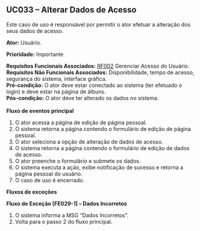 ## UC033 – Alterar Dados de Acesso ##

Este caso de uso é responsável por permitir o ator efetuar a alteração dos seus dados de acesso.

**Ator:** Usuário.

**Prioridade:** Importante

**Requisitos Funcionais Associados:** [RF002](RF002.md) Gerenciar Acesso do Usuário.<br>
<b>Requisitos Não Funcionais Associados:</b> Disponibilidade, tempo de acesso, segurança do sistema, interface gráfica.<br>
<b>Pré-condição:</b> O ator deve estar conectado ao sistema (ter efetuado o login) e deve estar na página de álbuns.<br>
<b>Pós-condição:</b> O ator deve ter alterado os dados no sistema.<br>
<br>
<b>Fluxo de eventos principal</b>

<ol><li>O ator acessa a página de edição de página pessoal.<br>
</li><li>O sistema retorna a página contendo o formulário de edição de página pessoal.<br>
</li><li>O ator seleciona a opção de alteração de dados de acesso.<br>
</li><li>O sistema retorna a página contendo o formulário de edição de dados de acesso.<br>
</li><li>O ator preenche o formulário e submete os dados.<br>
</li><li>O sistema executa a ação, exibe notificação de sucesso e retorna a página pessoal do usuário.<br>
</li><li>O caso de uso é encerrado.</li></ol>

<b>Fluxos de exceções</b>

<b>Fluxo de Exceção [FE029-1] – Dados Incorretos</b><br>
<ol><li>O sistema informa a MSG “Dados Incorretos”.<br>
</li><li>Volta para o passo 2 do fluxo principal.